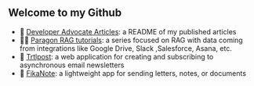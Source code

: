 ## Welcome to my Github
- 💁 [Developer Advocate Articles](https://github.com/jackmuva/developer-advocate-articles/blob/main/README.md): a README of my published articles
- 👨‍🏫 [Paragon RAG tutorials](https://github.com/useparagon/rag-tutorials): a series focused on RAG with data coming from integrations like Google Drive, Slack ,Salesforce, Asana, etc.
- 🐢 [Trtlpost](https://trtlpost.com): a web application for creating and subscribing to asynchronous email newsletters
- 💌 [FikaNote](https://github.com/jackmuva/fikanote): a lightweight app for sending letters, notes, or documents
  
